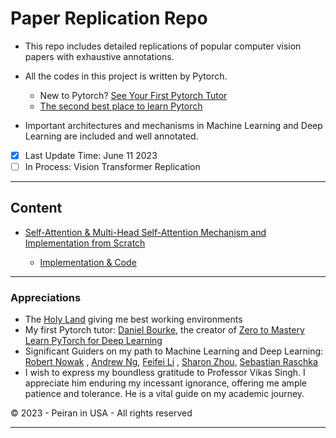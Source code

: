 # Paper Replication Repo
- This repo includes detailed replications of popular computer vision papers with exhaustive 
  annotations. 
- All the codes in this project is written by Pytorch. 
  
    - New to Pytorch? [See Your First Pytorch Tutor](https://pytorch.org/tutorials/)
    - [The second best place to learn Pytorch](https://www.learnpytorch.io/)
- Important architectures and mechanisms in Machine Learning and Deep Learning are included and 
  well annotated.




- [x] Last Update Time: June 11 2023
- [ ] In Process: Vision Transformer Replication  

---
## Content

- [Self-Attention & Multi-Head Self-Attention Mechanism and Implementation from Scratch](https://github.com/PeiranLi0930/TorchProject/blob/main/PaperReplicate/Self_Attention_from_Scratch/Self-Attention%20and%20Multi-head%20Attention%20Mechanism%20036331bdfc7649238f86306bb44bed38.md)

    - [Implementation & Code](https://github.com/PeiranLi0930/TorchProject/blob/main/PaperReplicate/Self_Attention_from_Scratch/self_attention_mechanism.ipynb)



---
### Appreciations

- The [Holy Land](https://www.wisc.edu/) giving me best working environments
- My first Pytorch tutor: [Daniel Bourke](https://github.com/mrdbourke), the creator of [Zero to 
  Mastery Learn PyTorch for Deep Learning](https://www.learnpytorch.io/)
- Significant Guiders on my path to Machine Learning and Deep Learning: [Robert Nowak](https://nowak.ece.wisc.edu/)
  , [Andrew Ng](https://www.andrewng.org/), [Feifei Li](https://profiles.stanford.edu/fei-fei-li)
  , [Sharon Zhou](https://sharonzhou.me/), [Sebastian Raschka](https://sebastianraschka.com/)
- I wish to express my boundless gratitude to Professor Vikas Singh. I appreciate him enduring my incessant ignorance, offering me ample patience and tolerance. He is a vital guide on my academic journey.



© 2023 - Peiran in USA - All rights reserved

---